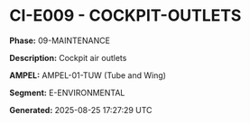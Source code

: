 # CI-E009 - COCKPIT-OUTLETS

**Phase:** 09-MAINTENANCE

**Description:** Cockpit air outlets

**AMPEL:** AMPEL-01-TUW (Tube and Wing)

**Segment:** E-ENVIRONMENTAL

**Generated:** 2025-08-25 17:27:29 UTC
